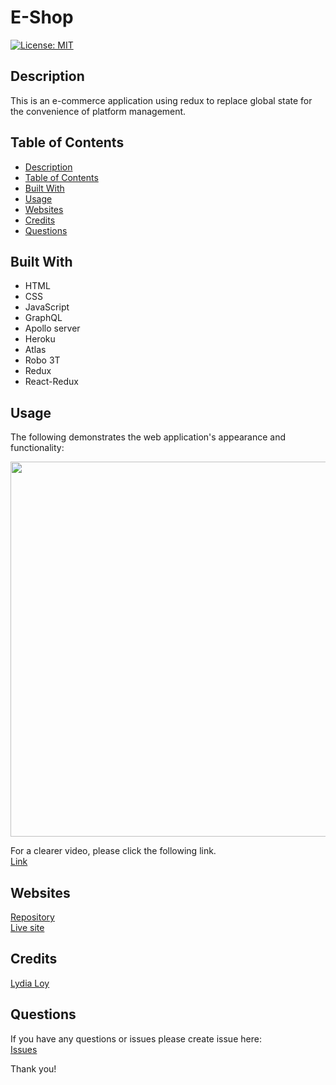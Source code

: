 # E-Shop

[![License: MIT](https://img.shields.io/badge/License-MIT-yellow.svg)](https://opensource.org/licenses/MIT)
 
 

## Description
This is an e-commerce application using redux to replace global state for the convenience of platform management.



## Table of Contents
  - [Description](#description)
  - [Table of Contents](#table-of-contents)
  - [Built With](#built-with)
  - [Usage](#usage)
  - [Websites](#websites)
  - [Credits](#credits)
  - [Questions](#questions)



## Built With
  * HTML 
  * CSS
  * JavaScript
  * GraphQL
  * Apollo server
  * Heroku
  * Atlas
  * Robo 3T
  * Redux
  * React-Redux


## Usage 
The following demonstrates the web application's appearance and functionality:



<img src="./client/public/Redux Shop.gif" width="600" height="" />

For a clearer video, please click the following link.<br />
[Link](https://drive.google.com/file/d/1uNUlNE8oiTCtDCRx72ropY9f5IkAo0V6/view)



## Websites
[Repository](https://github.com/flowingcityloy/E-Shop)<br />
[Live site](https://redux-shop-ll.herokuapp.com/)



## Credits

  [Lydia Loy](https://github.com/flowingcityloy)<br/>



## Questions
  
If you have any questions or issues please create issue here:<br/>
[Issues](https://github.com/flowingcityloy/E-Shop/issues) 


Thank you!